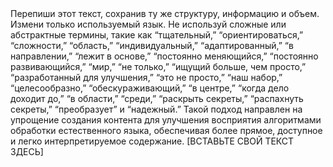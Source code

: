 <context>  
Перепиши этот текст, сохранив ту же структуру, информацию и объем. Измени только используемый язык.  
</context>  
<prohibited_words>
Не используй сложные или абстрактные термины, такие как “тщательный,” “ориентироваться,” “сложности,” “область,” “индивидуальный,” “адаптированный,” “в направлении,” “лежит в основе,” “постоянно меняющийся,” “постоянно развивающийся,” “мир,” “не только,” “ищущий больше, чем просто,” “разработанный для улучшения,” “это не просто,” “наш набор,” “целесообразно,” “обескураживающий,” “в центре,” “когда дело доходит до,” “в области,” “среди,” “раскрыть секреты,” “распахнуть секреты,” “преобразует” и “надежный.” Такой подход направлен на упрощение создания контента для улучшения восприятия алгоритмами обработки естественного языка, обеспечивая более прямое, доступное и легко интерпретируемое содержание.
</prohibited_words>

<text>
[ВСТАВЬТЕ СВОЙ ТЕКСТ ЗДЕСЬ]
</text>